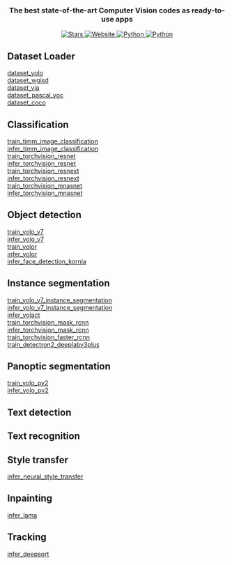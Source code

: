 
<a name="readme-top"></a>

<!-- PROJECT LOGO -->
<div align="center">
  <h3 align="center">The best state-of-the-art Computer Vision codes as ready-to-use apps</h3>
</div>
<p align="center">
    <a href="https://github.com/Ikomia-hub">
        <img alt="Stars" src="https://img.shields.io/github/stars/Ikomia-hub?style=social">
    </a>
    <a href="https://ikomia.com/en/computer-vision-api/">
        <img alt="Website" src="https://img.shields.io/website/http/ikomia.com/en.svg?down_color=red&down_message=offline&up_message=online">
    </a>
    <a href="">
        <img alt="Python" src="https://img.shields.io/badge/os-win%2C%20linux-9cf">
    </a>
    <a href="">
        <img alt="Python" src="https://img.shields.io/badge/python-3.7%2C%203.8%2C%203.9-blueviolet">
    </a>
</p>

## Dataset Loader

[dataset_yolo](https://github.com/Ikomia-hub/dataset_yolo)
<br>
[dataset_wgisd](https://github.com/Ikomia-hub/dataset_wgisd)
<br>
[dataset_via](https://github.com/Ikomia-hub/dataset_via)
<br>
[dataset_pascal_voc](https://github.com/Ikomia-hub/dataset_pascal_voc)
<br>
[dataset_coco](https://github.com/Ikomia-hub/dataset_coco)

## Classification

[train_timm_image_classification](https://github.com/Ikomia-hub/train_timm_image_classification)
<br>
[infer_timm_image_classification](https://github.com/Ikomia-hub/infer_timm_image_classification)
<br>
[train_torchvision_resnet](https://github.com/Ikomia-hub/train_torchvision_resnet)
<br>
[infer_torchvision_resnet](https://github.com/Ikomia-hub/infer_torchvision_resnet)
<br>
[train_torchvision_resnext](https://github.com/Ikomia-hub/train_torchvision_resnext)
<br>
[infer_torchvision_resnext](https://github.com/Ikomia-hub/infer_torchvision_resnext)
<br>
[train_torchvision_mnasnet](https://github.com/Ikomia-hub/train_torchvision_mnasnet)
<br>
[infer_torchvision_mnasnet](https://github.com/Ikomia-hub/infer_torchvision_mnasnet)
<br>

## Object detection

[train_yolo_v7](https://github.com/Ikomia-hub/train_yolo_v7)
<br>
[infer_yolo_v7](https://github.com/Ikomia-hub/infer_yolo_v7)
<br>
[train_yolor](https://github.com/Ikomia-hub/train_yolor)
<br>
[infer_yolor](https://github.com/Ikomia-hub/infer_yolor)
<br>
[infer_face_detection_kornia](https://github.com/Ikomia-hub/infer_face_detection_kornia)
<br>

## Instance segmentation

[train_yolo_v7_instance_segmentation](https://github.com/Ikomia-hub/train_yolo_v7_instance_segmentation)
<br>
[infer_yolo_v7_instance_segmentation](https://github.com/Ikomia-hub/infer_yolo_v7_instance_segmentation)
<br>
[infer_yolact](https://github.com/Ikomia-hub/infer_yolact)
<br>
[train_torchvision_mask_rcnn](https://github.com/Ikomia-hub/train_torchvision_mask_rcnn)
<br>
[infer_torchvision_mask_rcnn](https://github.com/Ikomia-hub/infer_torchvision_mask_rcnn)
<br>
[train_torchvision_faster_rcnn](https://github.com/Ikomia-hub/train_torchvision_faster_rcnn)
<br>
[train_detectron2_deeplabv3plus](https://github.com/Ikomia-hub/train_detectron2_deeplabv3plus)

## Panoptic segmentation

[train_yolo_pv2](https://github.com/Ikomia-hub/train_yolo_pv2)
<br>
[infer_yolo_pv2](https://github.com/Ikomia-hub/infer_yolo_pv2)
<br>

## Text detection

## Text recognition

## Style transfer

[infer_neural_style_transfer](https://github.com/Ikomia-hub/infer_neural_style_transfer)

## Inpainting

[infer_lama](https://github.com/Ikomia-hub/infer_lama)

## Tracking

[infer_deepsort](https://github.com/Ikomia-hub/infer_deepsort)
